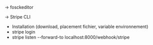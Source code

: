 -> fosckeditor



-> Stripe CLI
- Installation (download, placement fichier, variable environnement)
- stripe login
- stripe listen --forward-to localhost:8000/webhook/stripe

